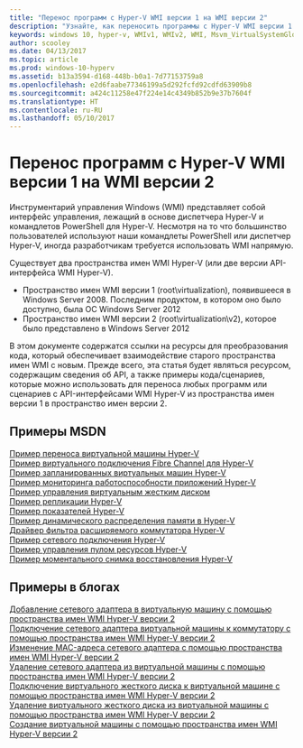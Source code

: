 ```yaml
---
title: "Перенос программ с Hyper-V WMI версии 1 на WMI версии 2"
description: "Узнайте, как переносить программы с Hyper-V WMI версии 1 на WMI версии 2"
keywords: windows 10, hyper-v, WMIv1, WMIv2, WMI, Msvm_VirtualSystemGlobalSettingData, root\virtualization
author: scooley
ms.date: 04/13/2017
ms.topic: article
ms.prod: windows-10-hyperv
ms.assetid: b13a3594-d168-448b-b0a1-7d77153759a8
ms.openlocfilehash: e2d6faabe77346199a5d292fcfd92cdfd63909b8
ms.sourcegitcommit: a424c11258e47f224e14c4349b852b9e37b7604f
ms.translationtype: HT
ms.contentlocale: ru-RU
ms.lasthandoff: 05/10/2017
---
```

# <a name="move-from-hyper-v-wmi-v1-to-wmi-v2"></a>Перенос программ с Hyper-V WMI версии 1 на WMI версии 2

Инструментарий управления Windows (WMI) представляет собой интерфейс управления, лежащий в основе диспетчера Hyper-V и командлетов PowerShell для Hyper-V.  Несмотря на то что большинство пользователей используют наши командлеты PowerShell или диспетчер Hyper-V, иногда разработчикам требуется использовать WMI напрямую.  

Существует два пространства имен WMI Hyper-V (или две версии API-интерфейса WMI Hyper-V).
* Пространство имен WMI версии 1 (root\virtualization), появившееся в Windows Server 2008. Последним продуктом, в котором оно было доступно, была ОС Windows Server 2012
* Пространство имен WMI версии 2 (root\virtualization\v2), которое было представлено в Windows Server 2012

В этом документе содержатся ссылки на ресурсы для преобразования кода, который обеспечивает взаимодействие старого пространства имен WMI с новым.  Прежде всего, эта статья будет являться ресурсом, содержащим сведения об API, а также примеры кода/сценариев, которые можно использовать для переноса любых программ или сценариев с API-интерфейсами WMI Hyper-V из пространства имен версии 1 в пространство имен версии 2.

## <a name="msdn-samples"></a>Примеры MSDN

[Пример переноса виртуальной машины Hyper-V](http://code.msdn.microsoft.com/windowsdesktop/Hyper-V-virtual-machine-aef356ee)  
[Пример виртуального подключения Fibre Channel для Hyper-V](http://code.msdn.microsoft.com/windowsdesktop/Hyper-V-virtual-Fiber-35d27dcd)  
[Пример запланированных виртуальных машин Hyper-V](http://code.msdn.microsoft.com/windowsdesktop/Hyper-V-planned-virtual-8c7b7499)  
[Пример мониторинга работоспособности приложений Hyper-V](http://code.msdn.microsoft.com/windowsdesktop/Hyper-V-application-health-dc0294f2)  
[Пример управления виртуальным жестким диском](http://code.msdn.microsoft.com/windowsdesktop/Virtual-hard-disk-03108ed3)  
[Пример репликации Hyper-V](http://code.msdn.microsoft.com/windowsdesktop/Hyper-V-replication-sample-d2558867)  
[Пример показателей Hyper-V](http://code.msdn.microsoft.com/windowsdesktop/Hyper-V-metrics-sample-2dab2cb1)  
[Пример динамического распределения памяти в Hyper-V](http://code.msdn.microsoft.com/windowsdesktop/Hyper-V-dynamic-memory-9b0b1d05)  
[Драйвер фильтра расширяемого коммутатора Hyper-V](http://code.msdn.microsoft.com/windowsdesktop/Hyper-V-Extensible-Virtual-e4b31fbb)  
[Пример сетевого подключения Hyper-V](http://code.msdn.microsoft.com/windowsdesktop/Hyper-V-networking-sample-7c47e6f5)  
[Пример управления пулом ресурсов Hyper-V](http://code.msdn.microsoft.com/windowsdesktop/Hyper-V-resource-pool-df906d95)  
[Пример моментального снимка восстановления Hyper-V](http://code.msdn.microsoft.com/windowsdesktop/Hyper-V-recovery-snapshot-ea72320c)  

## <a name="samples-from-blogs"></a>Примеры в блогах

[Добавление сетевого адаптера в виртуальную машину с помощью пространства имен WMI Hyper-V версии 2](http://blogs.msdn.com/b/taylorb/archive/2013/07/15/adding-a-network-adapter-to-a-vm-using-the-hyper-v-wmi-v2-namespace.aspx)  
[Подключение сетевого адаптера виртуальной машины к коммутатору с помощью пространства имен WMI Hyper-V версии 2](http://blogs.msdn.com/b/taylorb/archive/2013/07/15/connecting-a-vm-network-adapter-to-a-switch-using-the-hyper-v-wmi-v2-namespace.aspx)  
[Изменение MAC-адреса сетевого адаптера с помощью пространства имен WMI Hyper-V версии 2](http://blogs.msdn.com/b/taylorb/archive/2013/08/12/changing-the-mac-address-of-nic-using-the-hyper-v-wmi-v2-namespace.aspx)  
[Удаление сетевого адаптера из виртуальной машины с помощью пространства имен WMI Hyper-V версии 2](http://blogs.msdn.com/b/taylorb/archive/2013/08/12/removing-a-network-adapter-to-a-vm-using-the-hyper-v-wmi-v2-namespace.aspx)  
[Подключение виртуального жесткого диска к виртуальной машине с помощью пространства имен WMI Hyper-V версии 2](http://blogs.msdn.com/b/taylorb/archive/2013/08/12/attaching-a-vhd-to-a-vm-using-the-hyper-v-wmi-v2-namespace.aspx)  
[Удаление виртуального жесткого диска из виртуальной машины с помощью пространства имен WMI Hyper-V версии 2](http://blogs.msdn.com/b/taylorb/archive/2013/08/12/removing-a-vhd-from-a-vm-using-the-hyper-v-wmi-v2-namespace.aspx)  
[Создание виртуальной машины с помощью пространства имен WMI Hyper-V версии 2](http://blogs.msdn.com/b/virtual_pc_guy/archive/2013/06/20/creating-a-virtual-machine-with-wmi-v2.aspx)

